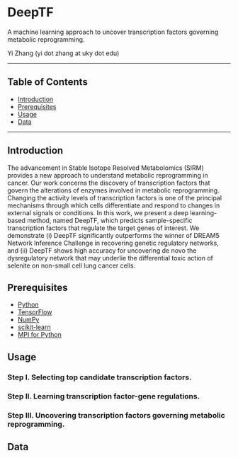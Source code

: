 # DeepTF
A machine learning approach to uncover transcription factors governing metabolic reprogramming.

Yi Zhang (yi dot zhang at uky dot edu)

***
## Table of Contents
* [Introduction](https://github.com/zhangyimc/DeepTF/blob/master/README.md#introduction)
* [Prerequisites](https://github.com/zhangyimc/DeepTF/blob/master/README.md#prerequisites)
* [Usage](https://github.com/zhangyimc/DeepTF/blob/master/README.md#usage)
* [Data](https://github.com/zhangyimc/DeepTF/blob/master/README.md#data)
***

## Introduction
The advancement in Stable Isotope Resolved Metabolomics (SIRM) provides a new approach to understand metabolic reprogramming in cancer. Our work concerns the discovery of transcription factors that govern the alterations of enzymes involved in metabolic reprogramming. Changing the activity levels of transcription factors is one of the principal mechanisms through which cells differentiate and respond to changes in external signals or conditions. In this work, we present a deep learning-based method, named DeepTF, which predicts sample-specific transcription factors that regulate the target genes of interest. We demonstrate (i) DeepTF significantly outperforms the winner of DREAM5 Network Inference Challenge in recovering genetic regulatory networks, and (ii) DeepTF shows high accuracy for uncovering de novo the dysregulatory network that may underlie the differential toxic action of selenite on non-small cell lung cancer cells.

## Prerequisites
* [Python](https://www.python.org/)
* [TensorFlow](https://www.tensorflow.org/)
* [NumPy](http://www.numpy.org/)
* [scikit-learn](http://scikit-learn.org/stable/)
* [MPI for Python](http://mpi4py.scipy.org/docs/)

## Usage
### Step I. Selecting top candidate transcription factors.
### Step II. Learning transcription factor-gene regulations.
### Step III. Uncovering transcription factors governing metabolic reprogramming.

## Data
